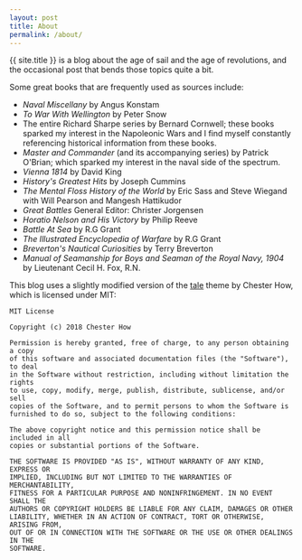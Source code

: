 ```yaml
---
layout: post
title: About
permalink: /about/
---
```


{{ site.title }} is a blog about the age of sail and the age of revolutions, and
the occasional post that bends those topics quite a bit.

Some great books that are frequently used as sources include:
- *Naval Miscellany* by Angus Konstam
- *To War With Wellington* by Peter Snow
- The entire Richard Sharpe series by Bernard Cornwell; these books sparked my interest in the Napoleonic Wars and I find myself constantly referencing historical information from these books.
- *Master and Commander* (and its accompanying series) by Patrick O'Brian; which sparked my interest in the naval side of the spectrum.
- *Vienna 1814* by David King
- *History's Greatest Hits* by Joseph Cummins
- *The Mental Floss History of the World* by Eric Sass and Steve Wiegand with Will Pearson and Mangesh Hattikudor
- *Great Battles* General Editor: Christer Jorgensen
- *Horatio Nelson and His Victory* by Philip Reeve
- *Battle At Sea* by R.G Grant
- *The Illustrated Encyclopedia of Warfare* by R.G Grant
- *Breverton's Nautical Curiosities* by Terry Breverton
- *Manual of Seamanship for Boys and Seaman of the Royal Navy, 1904* by Lieutenant Cecil H. Fox, R.N.

This blog uses a slightly modified version of the [tale][tale-link] theme by
Chester How, which is licensed under MIT:

```
MIT License

Copyright (c) 2018 Chester How

Permission is hereby granted, free of charge, to any person obtaining a copy
of this software and associated documentation files (the "Software"), to deal
in the Software without restriction, including without limitation the rights
to use, copy, modify, merge, publish, distribute, sublicense, and/or sell
copies of the Software, and to permit persons to whom the Software is
furnished to do so, subject to the following conditions:

The above copyright notice and this permission notice shall be included in all
copies or substantial portions of the Software.

THE SOFTWARE IS PROVIDED "AS IS", WITHOUT WARRANTY OF ANY KIND, EXPRESS OR
IMPLIED, INCLUDING BUT NOT LIMITED TO THE WARRANTIES OF MERCHANTABILITY,
FITNESS FOR A PARTICULAR PURPOSE AND NONINFRINGEMENT. IN NO EVENT SHALL THE
AUTHORS OR COPYRIGHT HOLDERS BE LIABLE FOR ANY CLAIM, DAMAGES OR OTHER
LIABILITY, WHETHER IN AN ACTION OF CONTRACT, TORT OR OTHERWISE, ARISING FROM,
OUT OF OR IN CONNECTION WITH THE SOFTWARE OR THE USE OR OTHER DEALINGS IN THE
SOFTWARE.
```

[tale-link]: https://github.com/chesterhow/tale/
